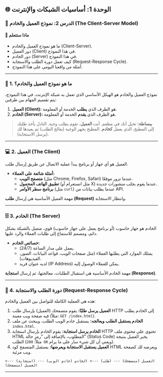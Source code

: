 ## 🌐 الوحدة 1: أساسيات الشبكات والإنترنت

### 📘 الدرس 2: نموذج العميل والخادم (The Client-Server Model)

#### 🧠 **ماذا ستتعلم**
* ما هو نموذج العميل والخادم (Client-Server).
* دور العميل (Client) في هذا النموذج.
* دور الخادم (Server) في هذا النموذج.
* كيف تعمل دورة الطلب والاستجابة (Request-Response Cycle).
* أمثلة من واقعنا اليومي على هذا النموذج.

---
### 🤝 1. ما هو نموذج العميل والخادم؟
نموذج العميل والخادم هو الهيكل الأساسي الذي تعمل به شبكة الإنترنت. في هذا النموذج، يتم تقسيم المهام بين طرفين:
1.  **العميل (Client):** هو الطرف الذي **يطلب** الخدمة أو المعلومة.
2.  **الخادم (Server):** هو الطرف الذي **يقدم** الخدمة أو المعلومة.

> **ببساطة:** تخيل أنك في مطعم. أنت **العميل**، تقوم بطلب وجبة. النادل يأخذ طلبك إلى المطبخ، الذي يعمل **كخادم**. المطبخ يجهز الوجبة (يعالج الطلب) ثم يعيدها لك (يرسل الاستجابة).

---
### 💻 2. العميل (The Client)
العميل هو أي جهاز أو برنامج يبدأ عملية الاتصال عن طريق إرسال طلب.

* **أمثلة شائعة على العملاء:**
    * **متصفح الويب** (مثل Chrome, Firefox, Safari) عندما تزور موقعًا.
    * **تطبيق الهاتف المحمول** (مثل انستغرام أو X) عندما يقوم بجلب منشورات جديدة.
    * **برنامج سطر الأوامر** (مثل `curl`) عندما يطلب بيانات من API.

مهمة العميل الأساسية هي إرسال **طلب (Request)** وانتظار الاستجابة.

---
### 🗄️ 3. الخادم (The Server)
الخادم هو جهاز حاسوب (أو برنامج يعمل على جهاز حاسوب) قوي، متصل بالشبكة بشكل دائم، ومصمم للاستماع إلى طلبات العملاء والرد عليها.

* **خصائص الخادم:**
    * يعمل على مدار الساعة (24/7).
    * يمتلك الموارد التي يطلبها العملاء (مثل صفحات الويب، قواعد البيانات، الصور، الفيديوهات).
    * لديه عنوان فريد (IP Address) يمكن للعملاء الوصول إليه.

مهمة الخادم الأساسية هي استقبال الطلبات، معالجتها، ثم إرسال **استجابة (Response)**.

---
### 🔄 4. دورة الطلب والاستجابة (Request-Response Cycle)
هذه هي العملية الكاملة للتواصل بين العميل والخادم:
1.  **العميل يرسل طلبًا:** يقوم متصفحك (العميل) بإرسال طلب HTTP إلى الخادم يطلب فيه صفحة ويب معينة (مثلاً: `GET /index.html`).
2.  **الخادم يستقبل الطلب ويعالجه:** يستقبل خادم الويب الطلب، ويبحث عن ملف `index.html`.
3.  **الخادم يرسل استجابة:** يقوم الخادم بإرسال استجابة HTTP تحتوي على محتوى ملف HTML المطلوب، بالإضافة إلى "رمز حالة" (Status Code) يخبر العميل بنتيجة الطلب (مثلاً: `200 OK` ويعني أن كل شيء سار على ما يرام).
4.  **العميل يستقبل الاستجابة ويعرضها:** يستقبل المتصفح كود HTML ويعرضه لك كصفحة ويب مرئية.

`العميل (متصفحك) --- (طلب) ---> الخادم (خادم الويب) --- (استجابة) ---> العميل (متصفحك)`

---